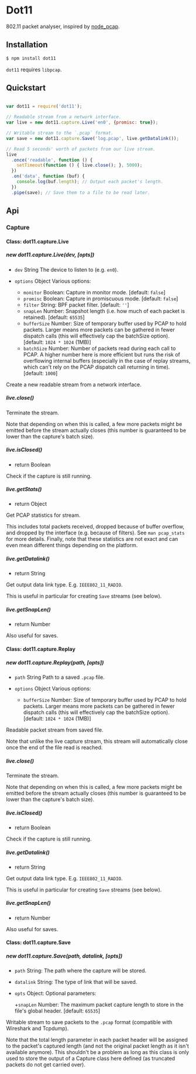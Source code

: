 Dot11
=====

802.11 packet analyser, inspired by
[node_pcap](https://github.com/mranney/node_pcap).


Installation
------------

```bash
$ npm install dot11
```

`dot11` requires `libpcap`.


Quickstart
----------

```javascript

var dot11 = require('dot11');

// Readable stream from a network interface.
var live = new dot11.capture.Live('en0', {promisc: true});

// Writable stream to the `.pcap` format.
var save = new dot11.capture.Save('log.pcap', live.getDatalink());

// Read 5 seconds' worth of packets from our live stream.
live
  .once('readable', function () {
    setTimeout(function () { live.close(); }, 5000);
  })
  .on('data', function (buf) {
    console.log(buf.length); // Output each packet's length.
  })
  .pipe(save); // Save them to a file to be read later.

```

Api
---

### Capture

#### Class: dot11.capture.Live

##### new dot11.capture.Live(dev, [opts])

+ `dev` String The device to listen to (e.g. `en0`).
+ `options` Object Various options:

  + `monitor` Boolean: Capture in monitor mode. [default: `false`]
  + `promisc` Boolean: Capture in promiscuous mode. [default: `false`]
  + `filter` String: BPF packet filter. [default: `''`]
  + `snapLen` Number: Snapshot length (i.e. how much of each packet is
    retained). [default: `65535`]
  + `bufferSize` Number: Size of temporary buffer used by PCAP to hold packets.
    Larger means more packets can be gathered in fewer dispatch calls (this
    will effectively cap the batchSize option). [default: `1024 * 1024` (1MB)]
  + `batchSize` Number: Number of packets read during each call to PCAP. A
    higher number here is more efficient but runs the risk of overflowing
    internal buffers (especially in the case of replay streams, which can't
    rely on the PCAP dispatch call returning in time). [default: `1000`]

Create a new readable stream from a network interface.

##### live.close()

Terminate the stream.

Note that depending on when this is called, a few more packets might be emitted
before the stream actually closes (this number is guaranteed to be lower than
the capture's batch size).

##### live.isClosed()

+ return Boolean

Check if the capture is still running.

##### live.getStats()

+ return Object

Get PCAP statistics for stream.

This includes total packets received, dropped because of buffer overflow, and
dropped by the interface (e.g. because of filters). See `man pcap_stats` for
more details. Finally, note that these statistics are not exact and can even
mean different things depending on the platform.

##### live.getDatalink()

+ return String

Get output data link type. E.g. `IEEE802_11_RADIO`.

This is useful in particular for creating `Save` streams (see below).

##### live.getSnapLen()

+ return Number

Also useful for saves.


#### Class: dot11.capture.Replay

##### new dot11.capture.Replay(path, [opts])

+ `path` String Path to a saved `.pcap` file.
+ `options` Object Various options:

  + `bufferSize` Number: Size of temporary buffer used by PCAP to hold packets.
    Larger means more packets can be gathered in fewer dispatch calls (this
    will effectively cap the batchSize option). [default: `1024 * 1024` (1MB)]

Readable packet stream from saved file.

Note that unlike the live capture stream, this stream will automatically
close once the end of the file read is reached.

##### live.close()

Terminate the stream.

Note that depending on when this is called, a few more packets might be emitted
before the stream actually closes (this number is guaranteed to be lower than
the capture's batch size).

##### live.isClosed()

+ return Boolean

Check if the capture is still running.

##### live.getDatalink()

+ return String

Get output data link type. E.g. `IEEE802_11_RADIO`.

This is useful in particular for creating `Save` streams (see below).

##### live.getSnapLen()

+ return Number

Also useful for saves.


#### Class: dot11.capture.Save

##### new dot11.capture.Save(path, datalink, [opts])

+ `path` String: The path where the capture will be stored.
+ `datalink` String: The type of link that will be saved.
+ `opts` Object: Optional parameters:

  +`snapLen` Number: The maximum packet capture length to store in the
    file's global header. [default: `65535`]

Writable stream to save packets to the `.pcap` format (compatible with
Wireshark and Tcpdump).

Note that the total length parameter in each packet header will be
assigned to the packet's captured length (and not the original packet
length as it isn't available anymore). This shouldn't be a problem as long
as this class is only used to store the output of a Capture class here
defined (as truncated packets do not get carried over).

